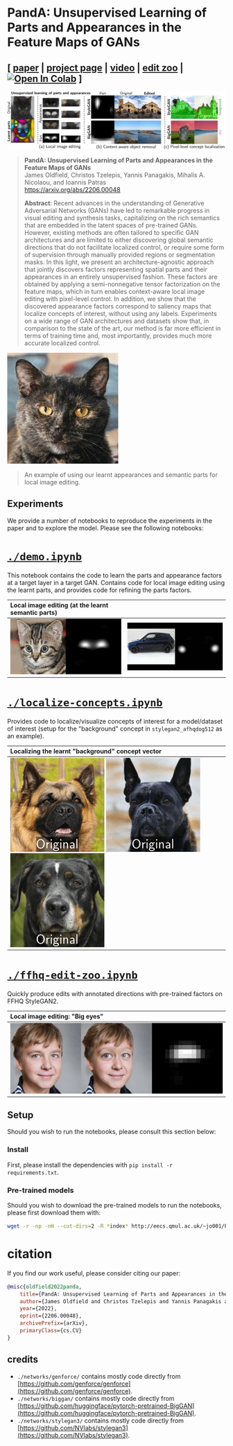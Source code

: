 # PandA: Unsupervised Learning of Parts and Appearances in the Feature Maps of GANs

## [ [paper](https://arxiv.org/pdf/2206.00048.pdf) | [project page](http://eecs.qmul.ac.uk/~jo001/PandA/) | [video](https://www.youtube.com/watch?v=1KY055goKP0) | [edit zoo](https://colab.research.google.com/github/james-oldfield/PandA/blob/main/ffhq-edit-zoo.ipynb) | [![Open In Colab](https://colab.research.google.com/assets/colab-badge.svg)](https://colab.research.google.com/github/james-oldfield/PandA/blob/main/demo.ipynb) ]

![main.jpg](./images/main.jpg)

> **PandA: Unsupervised Learning of Parts and Appearances in the Feature Maps of GANs**<br>
> James Oldfield, Christos Tzelepis, Yannis Panagakis, Mihalis A. Nicolaou, and Ioannis Patras<br>
> https://arxiv.org/abs/2206.00048 <br>
>
> **Abstract**: Recent advances in the understanding of Generative Adversarial Networks (GANs) have led to remarkable progress in visual editing and synthesis tasks, capitalizing on the rich semantics that are embedded in the latent spaces of pre-trained GANs. However, existing methods are often tailored to specific GAN architectures and are limited to either discovering global semantic directions that do not facilitate localized control, or require some form of supervision through manually provided regions or segmentation masks. In this light, we present an architecture-agnostic approach that jointly discovers factors representing spatial parts and their appearances in an entirely unsupervised fashion. These factors are obtained by applying a semi-nonnegative tensor factorization on the feature maps, which in turn enables context-aware local image editing with pixel-level control. In addition, we show that the discovered appearance factors correspond to saliency maps that localize concepts of interest, without using any labels. Experiments on a wide range of GAN architectures and datasets show that, in comparison to the state of the art, our method is far more efficient in terms of training time and, most importantly, provides much more accurate localized control.

![cat-gif](./images/cat-eye-control.gif)
> An example of using our learnt appearances and semantic parts for local image editing.

## Experiments

We provide a number of notebooks to reproduce the experiments in the paper and to explore the model. Please see the following notebooks:

# [`./demo.ipynb`](./demo.ipynb)

This notebook contains the code to learn the parts and appearance factors at a target layer in a target GAN. Contains code for local image editing using the learnt parts, and provides code for refining the parts factors.

| Local image editing (at the learnt semantic parts) | |
| :-- | :-- |
| ![image](./images/l8-t645-Rs16-Rc512-rTrue-lam[100]-p[6]-start-end.gif) | ![image](./images/l8-t16-Rs8-Rc512-rTrue-lam-150-p2-start-end.gif)

# [`./localize-concepts.ipynb`](./localize-concepts.ipynb)

Provides code to localize/visualize concepts of interest for a model/dataset of interest (setup for the "background" concept in `stylegan2_afhqdog512` as an example).

| Localizing the learnt "background" concept vector  |
| :-- |
| ![image](./images/mask-bg-42.gif) ![image](./images/mask-bg-83.gif) ![image](./images/mask-bg-29.gif) |

# [`./ffhq-edit-zoo.ipynb`](./ffhq-edit-zoo.ipynb)

Quickly produce edits with annotated directions with pre-trained factors on FFHQ StyleGAN2.

| Local image editing: "Big eyes"  |
| :-- |
| ![image](./images/qualitative.png) |

## Setup

Should you wish to run the notebooks, please consult this section below:

### Install
First, please install the dependencies with `pip install -r requirements.txt`.

### Pre-trained models
Should you wish to download the pre-trained models to run the notebooks, please first download them with:

```bash
wget -r -np -nH --cut-dirs=2 -R *index* http://eecs.qmul.ac.uk/~jo001/PandA-pretrained-models/
```

# citation

If you find our work useful, please consider citing our paper:

```bibtex
@misc{oldfield2022panda,
    title={PandA: Unsupervised Learning of Parts and Appearances in the Feature Maps of GANs},
    author={James Oldfield and Christos Tzelepis and Yannis Panagakis and Mihalis A. Nicolaou and Ioannis Patras},
    year={2022},
    eprint={2206.00048},
    archivePrefix={arXiv},
    primaryClass={cs.CV}
}
```

## credits

- `./networks/genforce/` contains mostly code directly from [https://github.com/genforce/genforce](https://github.com/genforce/genforce).
- `./networks/biggan/` contains mostly code directly from [https://github.com/huggingface/pytorch-pretrained-BigGAN](https://github.com/huggingface/pytorch-pretrained-BigGAN).
- `./networks/stylegan3/` contains mostly code directly from [https://github.com/NVlabs/stylegan3](https://github.com/NVlabs/stylegan3).
